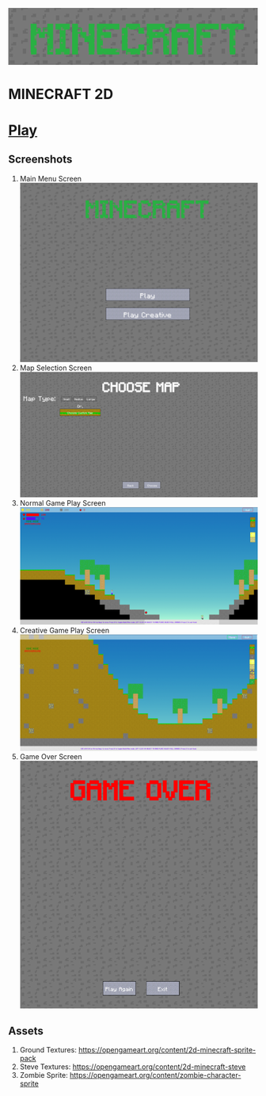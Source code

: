 ![Logo](screenshots/logo.png?raw=true "MINECRAFT2D")
# MINECRAFT 2D

# [Play](https://silwalanish.github.io/minecraft2d/) 

## Screenshots
1. Main Menu Screen ![Main Menu Screen](screenshots/mainmenu.png "Main Menu Screen")
2. Map Selection Screen ![Map Selection Screen](screenshots/map_selector.png "Map Selection Screen")
3. Normal Game Play Screen ![Normal Game Play Screen](screenshots/gameplay.png "Normal Game Play Screen")
4. Creative Game Play Screen ![Creative Game Play Screen](screenshots/creative_mode.png "Creative Game Play Screen")
5. Game Over Screen ![Game Over Screen](screenshots/gameover.png "Game Over Screen")

## Assets
1. Ground Textures: https://opengameart.org/content/2d-minecraft-sprite-pack
2. Steve Textures: https://opengameart.org/content/2d-minecraft-steve
3. Zombie Sprite: https://opengameart.org/content/zombie-character-sprite
